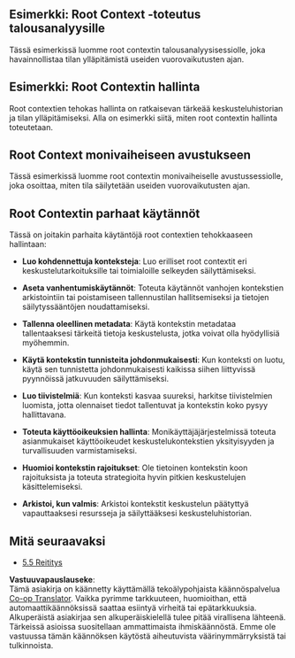 <!--
CO_OP_TRANSLATOR_METADATA:
{
  "original_hash": "8311f46a35cf608c9780f39b62c9dc3f",
  "translation_date": "2025-07-14T02:04:17+00:00",
  "source_file": "05-AdvancedTopics/mcp-root-contexts/README.md",
  "language_code": "fi"
}
-->
## Esimerkki: Root Context -toteutus talousanalyysille

Tässä esimerkissä luomme root contextin talousanalyysisessiolle, joka havainnollistaa tilan ylläpitämistä useiden vuorovaikutusten ajan.

## Esimerkki: Root Contextin hallinta

Root contextien tehokas hallinta on ratkaisevan tärkeää keskusteluhistorian ja tilan ylläpitämiseksi. Alla on esimerkki siitä, miten root contextin hallinta toteutetaan.

## Root Context monivaiheiseen avustukseen

Tässä esimerkissä luomme root contextin monivaiheiselle avustussessiolle, joka osoittaa, miten tila säilytetään useiden vuorovaikutusten ajan.

## Root Contextin parhaat käytännöt

Tässä on joitakin parhaita käytäntöjä root contextien tehokkaaseen hallintaan:

- **Luo kohdennettuja konteksteja**: Luo erilliset root contextit eri keskustelutarkoituksille tai toimialoille selkeyden säilyttämiseksi.

- **Aseta vanhentumiskäytännöt**: Toteuta käytännöt vanhojen kontekstien arkistointiin tai poistamiseen tallennustilan hallitsemiseksi ja tietojen säilytyssääntöjen noudattamiseksi.

- **Tallenna oleellinen metadata**: Käytä kontekstin metadataa tallentaaksesi tärkeitä tietoja keskustelusta, jotka voivat olla hyödyllisiä myöhemmin.

- **Käytä kontekstin tunnisteita johdonmukaisesti**: Kun konteksti on luotu, käytä sen tunnistetta johdonmukaisesti kaikissa siihen liittyvissä pyynnöissä jatkuvuuden säilyttämiseksi.

- **Luo tiivistelmiä**: Kun konteksti kasvaa suureksi, harkitse tiivistelmien luomista, jotta olennaiset tiedot tallentuvat ja kontekstin koko pysyy hallittavana.

- **Toteuta käyttöoikeuksien hallinta**: Monikäyttäjäjärjestelmissä toteuta asianmukaiset käyttöoikeudet keskustelukontekstien yksityisyyden ja turvallisuuden varmistamiseksi.

- **Huomioi kontekstin rajoitukset**: Ole tietoinen kontekstin koon rajoituksista ja toteuta strategioita hyvin pitkien keskustelujen käsittelemiseksi.

- **Arkistoi, kun valmis**: Arkistoi kontekstit keskustelun päätyttyä vapauttaaksesi resursseja ja säilyttääksesi keskusteluhistorian.

## Mitä seuraavaksi

- [5.5 Reititys](../mcp-routing/README.md)

**Vastuuvapauslauseke**:  
Tämä asiakirja on käännetty käyttämällä tekoälypohjaista käännöspalvelua [Co-op Translator](https://github.com/Azure/co-op-translator). Vaikka pyrimme tarkkuuteen, huomioithan, että automaattikäännöksissä saattaa esiintyä virheitä tai epätarkkuuksia. Alkuperäistä asiakirjaa sen alkuperäiskielellä tulee pitää virallisena lähteenä. Tärkeissä asioissa suositellaan ammattimaista ihmiskäännöstä. Emme ole vastuussa tämän käännöksen käytöstä aiheutuvista väärinymmärryksistä tai tulkinnoista.